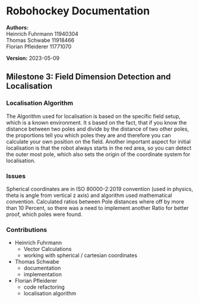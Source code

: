 # Robohockey Documentation
**Authors:**</br>
Heinrich Fuhrmann 11940304 </br>
Thomas Schwabe 11918466</br>
Florian Pfleiderer 11771070</br>

**Version:** 
2023-05-09

## Milestone 3: Field Dimension Detection and Localisation
### Localisation Algorithm
The Algorithm used for localisation is based on the specific field setup, which is a known environment.
It s based on the fact, that if you know the distance between two poles and divide by the distance of two other poles, the proportions tell you
which poles they are and therefore you can calculate your own position on the field.
Another important aspect for initial localisation is that the robot always starts in the red area, so you can detect the outer most pole, which also sets the origin of the coordinate system for localisation.

### Issues 
Spherical coordinates are in ISO 80000-2:2019 convention (used in physics, theta is angle from vertical z axis) and algorithm used mathematical convention.
Calculated ratios between Pole distances where off by more than 10 Percent, so there was a need to implement another Ratio for better proof, which poles were found.

### Contributions
- Heinrich Fuhrmann
    - Vector Calculations
    - working with spherical / cartesian coordinates
- Thomas Schwabe
    - documentation
    - implementation 
- Florian Pfleiderer
    - code refactoring
    - localisation algorithm
